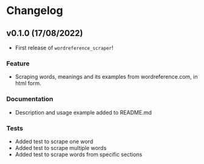 # Changelog

## v0.1.0 (17/08/2022)

- First release of `wordreference_scraper`!

### Feature

- Scraping words, meanings and its examples from wordreference.com, in html form.

### Documentation

- Description and usage example added to README.md

### Tests

- Added test to scrape one word
- Added test to scrape multiple words
- Added test to scrape words from specific sections